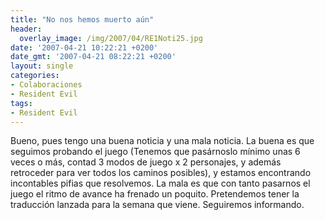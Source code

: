 ```yaml
---
title: "No nos hemos muerto aún"
header:
  overlay_image: /img/2007/04/RE1Noti25.jpg
date: '2007-04-21 10:22:21 +0200'
date_gmt: '2007-04-21 08:22:21 +0200'
layout: single
categories:
- Colaboraciones
- Resident Evil
tags:
- Resident Evil
---
```

Bueno, pues tengo una buena noticia y una mala noticia. La buena es que 
seguimos probando el juego (Tenemos que pasárnoslo mínimo unas 6 veces o más, 
contad 3 modos de juego x 2 personajes, y además retroceder para ver todos los 
caminos posibles), y estamos encontrando incontables pifias que resolvemos. 
La mala es que con tanto pasarnos el juego el ritmo de avance ha frenado un 
poquito. Pretendemos tener la traducción lanzada para la semana que viene. 
Seguiremos informando.
